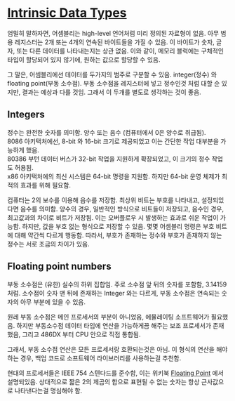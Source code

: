 # [Intrinsic Data Types](https://en.wikibooks.org/wiki/X86_Assembly/Intrinsic_Data_Types)

엄밀히 말하자면, 어셈블리는 high-level 언어처럼 미리 정의된 자료형이 없음. 아무 범용 레지스터는 2개 또는 4개의 연속된 바이트들을 가질 수 있음. 이 바이트가 숫자, 글자, 또는 다른 데이터를 나타내는지는 상관 없음. 이와 같이, 메모리 블럭에는 구체적인 타입이 할당되어 있지 않기에, 원하는 값으로 할당할 수 있음.

그 말은, 어셈블리에선 데이터를 두가지의 범주로 구분할 수 있음. integer(정수) 와 floating point(부동 소수점). 부동 소수점을 레지스터에 넣고 정수인것 처럼 대할 순 있지만, 결과는 예상과 다를 것임. 그래서 이 두개를 별도로 생각하는 것이 좋음.

## Integers

정수는 완전한 숫자를 의미함. 양수 또는 음수 (컴퓨터에서 0은 양수로 취급됨). <br/>
8086 아키택처에선, 8-bit 와 16-bit 크기로 제공되었고 이는 간단한 작업 대부분을 가능하게 했음. <br/>
80386 부턴 데이터 버스가 32-bit 작업을 지원하게 확장되었고, 이 크기의 정수 작업도 허용됨. <br/>
x86 아키택처에의 최신 시스템은 64-bit 명령을 지원함. 하지만 64-bit 운영 체제가 최적의 효과를 위해 필요함. 

컴퓨터는 2의 보수를 이용해 음수를 저장함. 최상위 비트는 부호를 나타내고, 설정되있다면 음수를 의미함. 양수의 경우, 일반적인 방식으로 비트들이 저장되고, 음수인 경우, 최고값과의 차이로 비트가 저장됨. 이는 오버플로우 시 발생하는 효과로 쉬운 작업이 가능함. 하지만, 값을 부호 없는 형식으로 저장할 수 있음. 몇몇 어셈블리 명령은 부호 비트에 대해 약간씩 다르게 행동함. 따라서, 부호가 존재하는 정수와 부호가 존재하지 않는 정수는 서로 조금의 차이가 있음.

## Floating point numbers

부동 소수점은 (유한) 실수의 하위 집합임. 주로 소수점 앞 뒤의 숫자를 포함함, 3.14159 처럼. 소수점이 숫자 맨 뒤에 존재하는 Integer 와는 다르게, 부동 소수점은 연속되는 숫자의 아무 부분에 있을 수 있음.

원레 부동 소수점은 메인 프로세서의 부분이 아니었음, 에뮬레이팅 소프트웨어가 필요했음. 하지만 부동소수점 데이터 타입에 연산을 가능하게끔 해주는 보조 프로세서가 존재했음, 그리고 486DX 부터 CPU 안으로 직접 통합됨.

그래서, 부동 소수점 연산은 모든 프로세서랑 호환되는것은 아님. 이 형식의 연산을 해야 하는 경우, 백업 코드로 소프트웨어 라이브러리를 사용하는걸 추천함.

현대의 프로세서들은 IEEE 754 스텐다드를 준수함, 이는 위키북 [Floating Point](https://en.wikibooks.org/wiki/Floating_Point) 에서 설명되있음. 상대적으로 짧은 2의 제곱의 합으로 표현될 수 없는 숫자는 항상 근사값으로 나타낸다는걸 명심해야 함.

